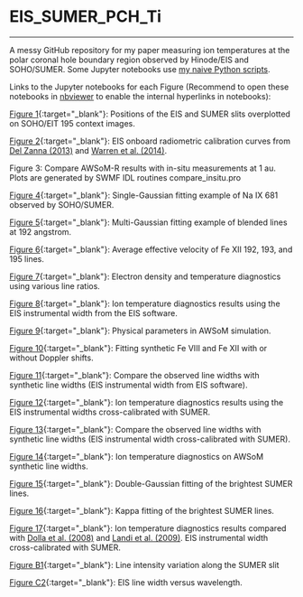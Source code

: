 # EIS_SUMER_PCH_Ti
---
A messy GitHub repository for my paper measuring ion temperatures at the polar coronal hole boundary region observed by Hinode/EIS and SOHO/SUMER. Some Jupyter notebooks use [my naive Python scripts](https://github.com/yjzhu-solar/MyPy).

Links to the Jupyter notebooks for each Figure (Recommend to open these notebooks in [nbviewer](https://nbviewer.org) to enable the internal hyperlinks in notebooks):

[Figure 1](https://nbviewer.org/github/yjzhu-solar/EIS_SUMER_PCH_Ti/blob/main/ipynb/check_eit_img.ipynb){:target="_blank"}: Positions of the EIS and SUMER slits overplotted on SOHO/EIT 195 context images.

[Figure 2](https://nbviewer.org/github/yjzhu-solar/EIS_SUMER_PCH_Ti/blob/main/ipynb/eis_recalibrate_comp.ipynb){:target="_blank"}: EIS onboard radiometric calibration curves from [Del Zanna (2013)](https://ui.adsabs.harvard.edu/abs/2013A%26A...555A..47D/abstract) and [Warren et al. (2014)](https://ui.adsabs.harvard.edu/abs/2014ApJS..213...11W/abstract).

Figure 3: Compare AWSoM-R results with in-situ measurements at 1 au. Plots are generated by SWMF IDL routines compare\_insitu.pro

[Figure 4](https://nbviewer.org/github/yjzhu-solar/EIS_SUMER_PCH_Ti/blob/main/ipynb/sumer_fit/window_338_NaIX_example.ipynb){:target="_blank"}: Single-Gaussian fitting example of Na IX 681 observed by SOHO/SUMER. 

[Figure 5](https://nbviewer.org/github/yjzhu-solar/EIS_SUMER_PCH_Ti/blob/main/ipynb/eis_fit/eis_fit_192_example.ipynb){:target="_blank"}: Multi-Gaussian fitting example of blended lines at 192 angstrom. 

[Figure 6](https://nbviewer.org/github/yjzhu-solar/EIS_SUMER_PCH_Ti/blob/main/ipynb/sim_obs_comp/eis_average_eff_v2.ipynb){:target="_blank"}: Average effective velocity of Fe XII 192, 193, and 195 lines.

[Figure 7](https://nbviewer.org/github/yjzhu-solar/EIS_SUMER_PCH_Ti/blob/main/ipynb/paper/Te_Ne_diag.ipynb){:target="_blank"}: Electron density and temperature diagnostics using various line ratios. 

[Figure 8](https://nbviewer.org/github/yjzhu-solar/EIS_SUMER_PCH_Ti/blob/main/ipynb/paper/temp_diag_v2.ipynb){:target="_blank"}: Ion temperature diagnostics results using the EIS instrumental width from the EIS software.

[Figure 9](https://nbviewer.org/github/yjzhu-solar/EIS_SUMER_PCH_Ti/blob/main/ipynb/awsom_los/awsomr_100k_los.ipynb){:target="_blank"}: Physical parameters in AWSoM simulation.

[Figure 10](https://nbviewer.org/github/yjzhu-solar/EIS_SUMER_PCH_Ti/blob/main/ipynb/spectrum_fit/DopplerVsNoDoppler.ipynb){:target="_blank"}: Fitting synthetic Fe VIII and Fe XII with or without Doppler shifts.

[Figure 11](https://nbviewer.org/github/yjzhu-solar/EIS_SUMER_PCH_Ti/blob/main/ipynb/sim_obs_comp/sim_obs_linewidth.ipynb){:target="_blank"}: Compare the observed line widths with synthetic line widths (EIS instrumental width from EIS software).

[Figure 12](https://nbviewer.org/github/yjzhu-solar/EIS_SUMER_PCH_Ti/blob/main/ipynb/paper/temp_diag_v2_cross.ipynb){:target="_blank"}: Ion temperature diagnostics results using the EIS instrumental widths cross-calibrated with SUMER. 

[Figure 13](https://nbviewer.org/github/yjzhu-solar/EIS_SUMER_PCH_Ti/blob/main/ipynb/sim_obs_comp/sim_obs_linewidth.ipynb){:target="_blank"}: Compare the observed line widths with synthetic line widths (EIS instrumental width cross-calibrated with SUMER).

[Figure 14](https://nbviewer.org/github/yjzhu-solar/EIS_SUMER_PCH_Ti/blob/main/ipynb/paper/temp_diag_pseudo.ipynb){:target="_blank"}: Ion temperature diagnostics on AWSoM synthetic line widths.

[Figure 15](https://nbviewer.org/github/yjzhu-solar/EIS_SUMER_PCH_Ti/blob/main/ipynb/paper/non_gauss_profile.ipynb){:target="_blank"}: Double-Gaussian fitting of the brightest SUMER lines.

[Figure 16](https://nbviewer.org/github/yjzhu-solar/EIS_SUMER_PCH_Ti/blob/main/ipynb/paper/non_gauss_profile.ipynb){:target="_blank"}: Kappa fitting of the brightest SUMER lines.

[Figure 17](https://nbviewer.org/github/yjzhu-solar/EIS_SUMER_PCH_Ti/blob/main/ipynb/paper/temp_diag_v2_cross.ipynb){:target="_blank"}: Ion temperature diagnostics results compared with [Dolla et al. (2008)](https://ui.adsabs.harvard.edu/abs/2008A%26A...483..271D/abstract) and [Landi et al. (2009)](https://ui.adsabs.harvard.edu/abs/2009ApJ...691..794L/abstract). EIS instrumental width cross-calibrated with SUMER.

[Figure B1](https://nbviewer.org/github/yjzhu-solar/EIS_SUMER_PCH_Ti/blob/main/ipynb/sumer_fit/sumer_stray_intensity.ipynb){:target="_blank"}: Line intensity variation along the SUMER slit

[Figure C2](https://nbviewer.org/github/yjzhu-solar/EIS_SUMER_PCH_Ti/blob/main/ipynb/paper/eis_dlamb_inst_lamb.ipynb){:target="_blank"}: EIS line width versus wavelength.

